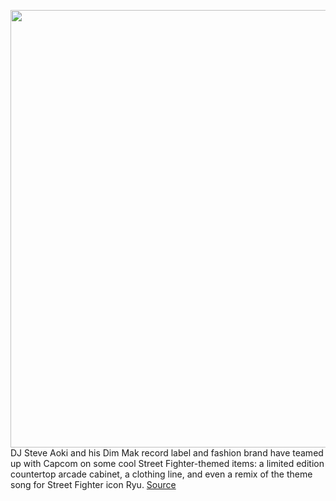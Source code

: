 <img src='https://cdn.vox-cdn.com/thumbor/_3p4lrcUQV2HHfsq3_uQmQ3uudk=/0x0:2000x2000/1200x800/filters:focal(840x840:1160x1160)/cdn.vox-cdn.com/uploads/chorus_image/image/68804091/SFAoki__Countercade_2Player_1.21.21_3_.0.jpg' width='700px' /><br/>
DJ Steve Aoki and his Dim Mak record label and fashion brand have teamed up with Capcom on some cool Street Fighter-themed items: a limited edition countertop arcade cabinet, a clothing line, and even a remix of the theme song for Street Fighter icon Ryu.
<a href='https://www.theverge.com/2021/2/11/22278140/steve-aoki-capcom-street-fighter-arcade-cabinet-clothing-line-remix-dim-mak'> Source <a/>